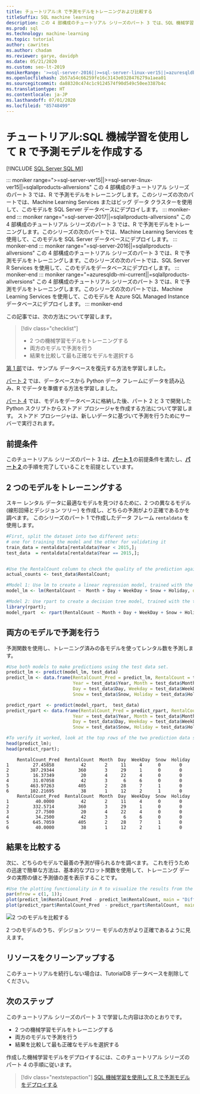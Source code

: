 ```yaml
---
title: チュートリアル:R で予測モデルをトレーニングおよび比較する
titleSuffix: SQL machine learning
description: この 4 部構成のチュートリアル シリーズのパート 3 では、SQL 機械学習を使用して R で 2 つの予測モデルを開発してから、最も正確なモデルを選択します。
ms.prod: sql
ms.technology: machine-learning
ms.topic: tutorial
author: cawrites
ms.author: chadam
ms.reviewer: garye, davidph
ms.date: 05/21/2020
ms.custom: seo-lt-2019
monikerRange: '>=sql-server-2016||>=sql-server-linux-ver15||=azuresqldb-mi-current||=sqlallproducts-allversions'
ms.openlocfilehash: 2b57a54c66259fe16c3143e0328476279a1aea01
ms.sourcegitcommit: da88320c474c1c9124574f90d549c50ee3387b4c
ms.translationtype: HT
ms.contentlocale: ja-JP
ms.lasthandoff: 07/01/2020
ms.locfileid: "85748499"
---
```

# <a name="tutorial-create-a-predictive-model-in-r-with-sql-machine-learning"></a>チュートリアル:SQL 機械学習を使用して R で予測モデルを作成する
[!INCLUDE [SQL Server SQL MI](../../includes/applies-to-version/sql-asdbmi.md)]

::: moniker range=">=sql-server-ver15||>=sql-server-linux-ver15||=sqlallproducts-allversions"
この 4 部構成のチュートリアル シリーズのパート 3 では、R で予測モデルをトレーニングします。このシリーズの次のパートでは、Machine Learning Services またはビッグ データ クラスターを使用して、このモデルを SQL Server データベースにデプロイします。
::: moniker-end
::: moniker range="=sql-server-2017||=sqlallproducts-allversions"
この 4 部構成のチュートリアル シリーズのパート 3 では、R で予測モデルをトレーニングします。このシリーズの次のパートでは、Machine Learning Services を使用して、このモデルを SQL Server データベースにデプロイします。
::: moniker-end
::: moniker range="=sql-server-2016||=sqlallproducts-allversions"
この 4 部構成のチュートリアル シリーズのパート 3 では、R で予測モデルをトレーニングします。このシリーズの次のパートでは、SQL Server R Services を使用して、このモデルをデータベースにデプロイします。
::: moniker-end
::: moniker range="=azuresqldb-mi-current||=sqlallproducts-allversions"
この 4 部構成のチュートリアル シリーズのパート 3 では、R で予測モデルをトレーニングします。このシリーズの次のパートでは、Machine Learning Services を使用して、このモデルを Azure SQL Managed Instance データベースにデプロイします。
::: moniker-end

この記事では、次の方法について学習します。

> [!div class="checklist"]
> * 2 つの機械学習モデルをトレーニングする
> * 両方のモデルで予測を行う
> * 結果を比較して最も正確なモデルを選択する

[第 1 部](r-predictive-model-introduction.md)では、サンプル データベースを復元する方法を学習しました。

[パート 2](r-predictive-model-prepare-data.md) では、データベースから Python データ フレームにデータを読み込み、R でデータを準備する方法を学習しました。

[パート 4](r-predictive-model-deploy.md) では、モデルをデータベースに格納した後、パート 2 と 3 で開発した Python スクリプトからストアド プロシージャを作成する方法について学習します。 ストアド プロシージャは、新しいデータに基づいて予測を行うためにサーバーで実行されます。

## <a name="prerequisites"></a>前提条件

このチュートリアル シリーズのパート 3 は、[**パート 1** ](r-predictive-model-introduction.md)の前提条件を満たし、[**パート 2** ](r-predictive-model-prepare-data.md)の手順を完了していることを前提としています。

## <a name="train-two-models"></a>2 つのモデルをトレーニングする

スキー レンタル データに最適なモデルを見つけるために、2 つの異なるモデル (線形回帰とデシジョン ツリー) を作成し、どちらの予測がより正確であるかを調べます。 このシリーズのパート 1 で作成したデータ フレーム `rentaldata` を使用します。

```r
#First, split the dataset into two different sets:
# one for training the model and the other for validating it
train_data = rentaldata[rentaldata$Year < 2015,];
test_data  = rentaldata[rentaldata$Year == 2015,];


#Use the RentalCount column to check the quality of the prediction against actual values
actual_counts <- test_data$RentalCount;

#Model 1: Use lm to create a linear regression model, trained with the training data set
model_lm <- lm(RentalCount ~  Month + Day + WeekDay + Snow + Holiday, data = train_data);

#Model 2: Use rpart to create a decision tree model, trained with the training data set
library(rpart);
model_rpart  <- rpart(RentalCount ~ Month + Day + WeekDay + Snow + Holiday, data = train_data);
```

## <a name="make-predictions-from-both-models"></a>両方のモデルで予測を行う

予測関数を使用し、トレーニング済みの各モデルを使ってレンタル数を予測します。

```r
#Use both models to make predictions using the test data set.
predict_lm <- predict(model_lm, test_data)
predict_lm <- data.frame(RentalCount_Pred = predict_lm, RentalCount = test_data$RentalCount, 
                         Year = test_data$Year, Month = test_data$Month,
                         Day = test_data$Day, Weekday = test_data$WeekDay,
                         Snow = test_data$Snow, Holiday = test_data$Holiday)

predict_rpart  <- predict(model_rpart,  test_data)
predict_rpart <- data.frame(RentalCount_Pred = predict_rpart, RentalCount = test_data$RentalCount, 
                         Year = test_data$Year, Month = test_data$Month,
                         Day = test_data$Day, Weekday = test_data$WeekDay,
                         Snow = test_data$Snow, Holiday = test_data$Holiday)

#To verify it worked, look at the top rows of the two prediction data sets.
head(predict_lm);
head(predict_rpart);
```

```results
    RentalCount_Pred  RentalCount  Month  Day  WeekDay  Snow  Holiday
1         27.45858          42       2     11     4      0       0
2        387.29344         360       3     29     1      0       0
3         16.37349          20       4     22     4      0       0
4         31.07058          42       3      6     6      0       0
5        463.97263         405       2     28     7      1       0
6        102.21695          38       1     12     2      1       0
    RentalCount_Pred  RentalCount  Month  Day  WeekDay  Snow  Holiday
1          40.0000          42       2     11     4      0       0
2         332.5714         360       3     29     1      0       0
3          27.7500          20       4     22     4      0       0
4          34.2500          42       3      6     6      0       0
5         645.7059         405       2     28     7      1       0
6          40.0000          38       1     12     2      1       0
```

## <a name="compare-the-results"></a>結果を比較する

次に、どちらのモデルで最善の予測が得られるかを調べます。 これを行うための迅速で簡単な方法は、基本的なプロット関数を使用して、トレーニング データの実際の値と予測値の差を表示することです。

```r
#Use the plotting functionality in R to visualize the results from the predictions
par(mfrow = c(1, 1));
plot(predict_lm$RentalCount_Pred - predict_lm$RentalCount, main = "Difference between actual and predicted. lm")
plot(predict_rpart$RentalCount_Pred  - predict_rpart$RentalCount,  main = "Difference between actual and predicted. rpart")
```

![2 つのモデルを比較する](./media/compare-models.png)

2 つのモデルのうち、デシジョン ツリー モデルの方がより正確であるように見えます。

## <a name="clean-up-resources"></a>リソースをクリーンアップする

このチュートリアルを続行しない場合は、TutorialDB データベースを削除してください。

## <a name="next-steps"></a>次のステップ

このチュートリアル シリーズのパート 3 で学習した内容は次のとおりです。

* 2 つの機械学習モデルをトレーニングする
* 両方のモデルで予測を行う
* 結果を比較して最も正確なモデルを選択する

作成した機械学習モデルをデプロイするには、このチュートリアル シリーズのパート 4 の手順に従います。

> [!div class="nextstepaction"]
> [SQL 機械学習を使用して R で予測モデルをデプロイする](r-predictive-model-deploy.md)

